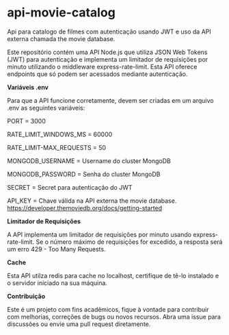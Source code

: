 # api-movie-catalog

Api para catalogo de filmes com autenticação usando JWT e uso da API externa chamada the movie database. 

Este repositório contém uma API Node.js que utiliza JSON Web Tokens (JWT) para autenticação e implementa um limitador de requisições por minuto utilizando o middleware express-rate-limit. Esta API oferece endpoints que só podem ser acessados mediante autenticação. 

**Variáveis .env**

Para que a API funcione corretamente, devem ser criadas em um arquivo .env as seguintes variáveis: 

PORT = 3000

RATE_LIMIT_WINDOWS_MS = 60000

RATE_LIMIT-MAX_REQUESTS = 50

MONGODB_USERNAME = Username do cluster MongoDB

MONGODB_PASSWORD = Senha do cluster MongoDB

SECRET = Secret para autenticação do JWT

API_KEY = Chave válida na API externa the movie database. https://developer.themoviedb.org/docs/getting-started

**Limitador de Requisições**

A API implementa um limitador de requisições por minuto usando express-rate-limit. Se o número máximo de requisições for excedido, a resposta será um erro 429 - Too Many Requests.

**Cache** 

Esta API utilza redis para cache no localhost, certifique de tê-lo instalado e o servidor iniciado na sua máquina.

**Contribuição**

Este é um projeto com fins acadêmicos, fique à vontade para contribuir com melhorias, correções de bugs ou novos recursos. Abra uma issue para discussões ou envie uma pull request diretamente.

